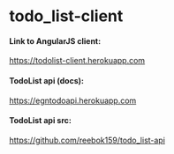 # todo_list-client

#### Link to AngularJS client: ####
  https://todolist-client.herokuapp.com

#### TodoList api (docs): ####
  https://egntodoapi.herokuapp.com

#### TodoList api src: ####
  https://github.com/reebok159/todo_list-api
